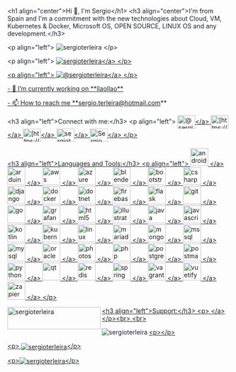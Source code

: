 
<span class="colour" style="color: rgb(26, 32, 44);">\<h1 align="center">Hi 👋, I'm Sergio\</h1></span>
<span class="colour" style="color: rgb(26, 32, 44);">\<h3 align="center">I'm from Spain and I'm a commitment with the new technologies about Cloud, VM, Kubernetes & Docker, Microsoft OS, OPEN SOURCE, LINUX OS and any development.\</h3></span>

<span class="colour" style="color: rgb(26, 32, 44);">\<p align="left"> <img src="[https://komarev.com/ghpvc/?username=sergioterleira&label=Profile%20views&color=0e75b6&style=flat](https://komarev.com/ghpvc/?username=sergioterleira&label=Profile%20views&color=0e75b6&style=flat)" alt="sergioterleira" /> \</p></span>

<span class="colour" style="color: rgb(26, 32, 44);">\<p align="left"> <a href="[https://github.com/ryo-ma/github-profile-trophy](https://github.com/ryo-ma/github-profile-trophy)"><img src="[https://github-profile-trophy.vercel.app/?username=sergioterleira](https://github-profile-trophy.vercel.app/?username=sergioterleira)" alt="sergioterleira" />\</a> \</p></span>

<span class="colour" style="color: rgb(26, 32, 44);">\<p align="left"> <a href="[https://twitter.com/@sergioterleira](https://twitter.com/@sergioterleira)" target="blank"><img src="[https://img.shields.io/twitter/follow/@sergioterleira?logo=twitter&style=for-the-badge](https://img.shields.io/twitter/follow/@sergioterleira?logo=twitter&style=for-the-badge)" alt="@sergioterleira" />\</a> \</p></span>

<span class="colour" style="color: rgb(26, 32, 44);">\- 🔭 I’m currently working on \*\*llaollao\*\*</span>

<span class="colour" style="color: rgb(26, 32, 44);">\- 📫 How to reach me \*\*[sergio.terleira@hotmail.com](mailto:sergio.terleira@hotmail.com)\*\*</span>

<span class="colour" style="color: rgb(26, 32, 44);">\<h3 align="left">Connect with me:\</h3></span>
<span class="colour" style="color: rgb(26, 32, 44);">\<p align="left"></span>
<span class="colour" style="color: rgb(26, 32, 44);"><a href="[https://twitter.com/@sergioterleira](https://twitter.com/@sergioterleira)" target="blank"><img align="center" src="[https://raw.githubusercontent.com/rahuldkjain/github-profile-readme-generator/neutral-icons/src/images/icons/Social/twitter.svg](https://raw.githubusercontent.com/rahuldkjain/github-profile-readme-generator/neutral-icons/src/images/icons/Social/twitter.svg)" alt="@sergioterleira" height="30" width="40" />\</a></span>
<span class="colour" style="color: rgb(26, 32, 44);"><a href="[https://linkedin.com/in/https://www.linkedin.com/in/sergio-terleira-villarin-73b76112/](https://linkedin.com/in/https://www.linkedin.com/in/sergio-terleira-villarin-73b76112/)" target="blank"><img align="center" src="[https://raw.githubusercontent.com/rahuldkjain/github-profile-readme-generator/neutral-icons/src/images/icons/Social/linked-in-alt.svg](https://raw.githubusercontent.com/rahuldkjain/github-profile-readme-generator/neutral-icons/src/images/icons/Social/linked-in-alt.svg)" alt="[https://www.linkedin.com/in/sergio-terleira-villarin-73b76112/](https://www.linkedin.com/in/sergio-terleira-villarin-73b76112/)" height="30" width="40" />\</a></span>
<span class="colour" style="color: rgb(26, 32, 44);"><a href="[https://fb.com/https://www.facebook.com/sergio.villarin](https://fb.com/https://www.facebook.com/sergio.villarin)" target="blank"><img align="center" src="[https://raw.githubusercontent.com/rahuldkjain/github-profile-readme-generator/neutral-icons/src/images/icons/Social/facebook.svg](https://raw.githubusercontent.com/rahuldkjain/github-profile-readme-generator/neutral-icons/src/images/icons/Social/facebook.svg)" alt="[https://www.facebook.com/sergio.villarin](https://www.facebook.com/sergio.villarin)" height="30" width="40" />\</a></span>
<span class="colour" style="color: rgb(26, 32, 44);"><a href="[https://instagram.com/sergioterleira](https://instagram.com/sergioterleira)" target="blank"><img align="center" src="[https://raw.githubusercontent.com/rahuldkjain/github-profile-readme-generator/neutral-icons/src/images/icons/Social/instagram.svg](https://raw.githubusercontent.com/rahuldkjain/github-profile-readme-generator/neutral-icons/src/images/icons/Social/instagram.svg)" alt="sergioterleira" height="30" width="40" />\</a></span>
<span class="colour" style="color: rgb(26, 32, 44);"><a href="[https://discord.gg/Sergio](https://discord.gg/Sergio) Terleira#6836" target="blank"><img align="center" src="[https://raw.githubusercontent.com/rahuldkjain/github-profile-readme-generator/neutral-icons/src/images/icons/Social/discord.svg](https://raw.githubusercontent.com/rahuldkjain/github-profile-readme-generator/neutral-icons/src/images/icons/Social/discord.svg)" alt="Sergio Terleira#6836" height="30" width="40" />\</a></span>
<span class="colour" style="color: rgb(26, 32, 44);">\</p></span>

<span class="colour" style="color: rgb(26, 32, 44);">\<h3 align="left">Languages and Tools:\</h3></span>
<span class="colour" style="color: rgb(26, 32, 44);">\<p align="left"> <a href="[https://developer.android.com](https://developer.android.com)" target="\_blank"> <img src="[https://raw.githubusercontent.com/devicons/devicon/master/icons/android/android-original-wordmark.svg](https://raw.githubusercontent.com/devicons/devicon/master/icons/android/android-original-wordmark.svg)" alt="android" width="40" height="40"/> \</a> <a href="[https://www.arduino.cc/](https://www.arduino.cc/)" target="\_blank"> <img src="[https://cdn.worldvectorlogo.com/logos/arduino-1.svg](https://cdn.worldvectorlogo.com/logos/arduino-1.svg)" alt="arduino" width="40" height="40"/> \</a> <a href="[https://aws.amazon.com](https://aws.amazon.com)" target="\_blank"> <img src="[https://raw.githubusercontent.com/devicons/devicon/master/icons/amazonwebservices/amazonwebservices-original-wordmark.svg](https://raw.githubusercontent.com/devicons/devicon/master/icons/amazonwebservices/amazonwebservices-original-wordmark.svg)" alt="aws" width="40" height="40"/> \</a> <a href="[https://azure.microsoft.com/en-in/](https://azure.microsoft.com/en-in/)" target="\_blank"> <img src="[https://www.vectorlogo.zone/logos/microsoft\_azure/microsoft\_azure-icon.svg](https://www.vectorlogo.zone/logos/microsoft_azure/microsoft_azure-icon.svg)" alt="azure" width="40" height="40"/> \</a> <a href="[https://www.blender.org/](https://www.blender.org/)" target="\_blank"> <img src="[https://download.blender.org/branding/community/blender\_community\_badge\_white.svg](https://download.blender.org/branding/community/blender_community_badge_white.svg)" alt="blender" width="40" height="40"/> \</a> <a href="[https://getbootstrap.com](https://getbootstrap.com)" target="\_blank"> <img src="[https://raw.githubusercontent.com/devicons/devicon/master/icons/bootstrap/bootstrap-plain-wordmark.svg](https://raw.githubusercontent.com/devicons/devicon/master/icons/bootstrap/bootstrap-plain-wordmark.svg)" alt="bootstrap" width="40" height="40"/> \</a> <a href="[https://www.w3schools.com/cs/](https://www.w3schools.com/cs/)" target="\_blank"> <img src="[https://raw.githubusercontent.com/devicons/devicon/master/icons/csharp/csharp-original.svg](https://raw.githubusercontent.com/devicons/devicon/master/icons/csharp/csharp-original.svg)" alt="csharp" width="40" height="40"/> \</a> <a href="[https://www.djangoproject.com/](https://www.djangoproject.com/)" target="\_blank"> <img src="[https://raw.githubusercontent.com/devicons/devicon/master/icons/django/django-original.svg](https://raw.githubusercontent.com/devicons/devicon/master/icons/django/django-original.svg)" alt="django" width="40" height="40"/> \</a> <a href="[https://www.docker.com/](https://www.docker.com/)" target="\_blank"> <img src="[https://raw.githubusercontent.com/devicons/devicon/master/icons/docker/docker-original-wordmark.svg](https://raw.githubusercontent.com/devicons/devicon/master/icons/docker/docker-original-wordmark.svg)" alt="docker" width="40" height="40"/> \</a> <a href="[https://dotnet.microsoft.com/](https://dotnet.microsoft.com/)" target="\_blank"> <img src="[https://raw.githubusercontent.com/devicons/devicon/master/icons/dot-net/dot-net-original-wordmark.svg](https://raw.githubusercontent.com/devicons/devicon/master/icons/dot-net/dot-net-original-wordmark.svg)" alt="dotnet" width="40" height="40"/> \</a> <a href="[https://firebase.google.com/](https://firebase.google.com/)" target="\_blank"> <img src="[https://www.vectorlogo.zone/logos/firebase/firebase-icon.svg](https://www.vectorlogo.zone/logos/firebase/firebase-icon.svg)" alt="firebase" width="40" height="40"/> \</a> <a href="[https://flask.palletsprojects.com/](https://flask.palletsprojects.com/)" target="\_blank"> <img src="[https://www.vectorlogo.zone/logos/pocoo\_flask/pocoo\_flask-icon.svg](https://www.vectorlogo.zone/logos/pocoo_flask/pocoo_flask-icon.svg)" alt="flask" width="40" height="40"/> \</a> <a href="[https://git-scm.com/](https://git-scm.com/)" target="\_blank"> <img src="[https://www.vectorlogo.zone/logos/git-scm/git-scm-icon.svg](https://www.vectorlogo.zone/logos/git-scm/git-scm-icon.svg)" alt="git" width="40" height="40"/> \</a> <a href="[https://golang.org](https://golang.org)" target="\_blank"> <img src="[https://raw.githubusercontent.com/devicons/devicon/master/icons/go/go-original.svg](https://raw.githubusercontent.com/devicons/devicon/master/icons/go/go-original.svg)" alt="go" width="40" height="40"/> \</a> <a href="[https://grafana.com](https://grafana.com)" target="\_blank"> <img src="[https://www.vectorlogo.zone/logos/grafana/grafana-icon.svg](https://www.vectorlogo.zone/logos/grafana/grafana-icon.svg)" alt="grafana" width="40" height="40"/> \</a> <a href="[https://www.w3.org/html/](https://www.w3.org/html/)" target="\_blank"> <img src="[https://raw.githubusercontent.com/devicons/devicon/master/icons/html5/html5-original-wordmark.svg](https://raw.githubusercontent.com/devicons/devicon/master/icons/html5/html5-original-wordmark.svg)" alt="html5" width="40" height="40"/> \</a> <a href="[https://www.adobe.com/in/products/illustrator.html](https://www.adobe.com/in/products/illustrator.html)" target="\_blank"> <img src="[https://www.vectorlogo.zone/logos/adobe\_illustrator/adobe\_illustrator-icon.svg](https://www.vectorlogo.zone/logos/adobe_illustrator/adobe_illustrator-icon.svg)" alt="illustrator" width="40" height="40"/> \</a> <a href="[https://www.java.com](https://www.java.com)" target="\_blank"> <img src="[https://raw.githubusercontent.com/devicons/devicon/master/icons/java/java-original.svg](https://raw.githubusercontent.com/devicons/devicon/master/icons/java/java-original.svg)" alt="java" width="40" height="40"/> \</a> <a href="[https://developer.mozilla.org/en-US/docs/Web/JavaScript](https://developer.mozilla.org/en-US/docs/Web/JavaScript)" target="\_blank"> <img src="[https://raw.githubusercontent.com/devicons/devicon/master/icons/javascript/javascript-original.svg](https://raw.githubusercontent.com/devicons/devicon/master/icons/javascript/javascript-original.svg)" alt="javascript" width="40" height="40"/> \</a> <a href="[https://kotlinlang.org](https://kotlinlang.org)" target="\_blank"> <img src="[https://www.vectorlogo.zone/logos/kotlinlang/kotlinlang-icon.svg](https://www.vectorlogo.zone/logos/kotlinlang/kotlinlang-icon.svg)" alt="kotlin" width="40" height="40"/> \</a> <a href="[https://kubernetes.io](https://kubernetes.io)" target="\_blank"> <img src="[https://www.vectorlogo.zone/logos/kubernetes/kubernetes-icon.svg](https://www.vectorlogo.zone/logos/kubernetes/kubernetes-icon.svg)" alt="kubernetes" width="40" height="40"/> \</a> <a href="[https://www.linux.org/](https://www.linux.org/)" target="\_blank"> <img src="[https://raw.githubusercontent.com/devicons/devicon/master/icons/linux/linux-original.svg](https://raw.githubusercontent.com/devicons/devicon/master/icons/linux/linux-original.svg)" alt="linux" width="40" height="40"/> \</a> <a href="[https://mariadb.org/](https://mariadb.org/)" target="\_blank"> <img src="[https://www.vectorlogo.zone/logos/mariadb/mariadb-icon.svg](https://www.vectorlogo.zone/logos/mariadb/mariadb-icon.svg)" alt="mariadb" width="40" height="40"/> \</a> <a href="[https://www.mongodb.com/](https://www.mongodb.com/)" target="\_blank"> <img src="[https://raw.githubusercontent.com/devicons/devicon/master/icons/mongodb/mongodb-original-wordmark.svg](https://raw.githubusercontent.com/devicons/devicon/master/icons/mongodb/mongodb-original-wordmark.svg)" alt="mongodb" width="40" height="40"/> \</a> <a href="[https://www.microsoft.com/en-us/sql-server](https://www.microsoft.com/en-us/sql-server)" target="\_blank"> <img src="[https://cdn.worldvectorlogo.com/logos/microsoft-sql-server.svg](https://cdn.worldvectorlogo.com/logos/microsoft-sql-server.svg)" alt="mssql" width="40" height="40"/> \</a> <a href="[https://www.mysql.com/](https://www.mysql.com/)" target="\_blank"> <img src="[https://raw.githubusercontent.com/devicons/devicon/master/icons/mysql/mysql-original-wordmark.svg](https://raw.githubusercontent.com/devicons/devicon/master/icons/mysql/mysql-original-wordmark.svg)" alt="mysql" width="40" height="40"/> \</a> <a href="[https://www.oracle.com/](https://www.oracle.com/)" target="\_blank"> <img src="[https://raw.githubusercontent.com/devicons/devicon/master/icons/oracle/oracle-original.svg](https://raw.githubusercontent.com/devicons/devicon/master/icons/oracle/oracle-original.svg)" alt="oracle" width="40" height="40"/> \</a> <a href="[https://www.photoshop.com/en](https://www.photoshop.com/en)" target="\_blank"> <img src="[https://raw.githubusercontent.com/devicons/devicon/master/icons/photoshop/photoshop-line.svg](https://raw.githubusercontent.com/devicons/devicon/master/icons/photoshop/photoshop-line.svg)" alt="photoshop" width="40" height="40"/> \</a> <a href="[https://www.php.net](https://www.php.net)" target="\_blank"> <img src="[https://raw.githubusercontent.com/devicons/devicon/master/icons/php/php-original.svg](https://raw.githubusercontent.com/devicons/devicon/master/icons/php/php-original.svg)" alt="php" width="40" height="40"/> \</a> <a href="[https://www.postgresql.org](https://www.postgresql.org)" target="\_blank"> <img src="[https://raw.githubusercontent.com/devicons/devicon/master/icons/postgresql/postgresql-original-wordmark.svg](https://raw.githubusercontent.com/devicons/devicon/master/icons/postgresql/postgresql-original-wordmark.svg)" alt="postgresql" width="40" height="40"/> \</a> <a href="[https://postman.com](https://postman.com)" target="\_blank"> <img src="[https://www.vectorlogo.zone/logos/getpostman/getpostman-icon.svg](https://www.vectorlogo.zone/logos/getpostman/getpostman-icon.svg)" alt="postman" width="40" height="40"/> \</a> <a href="[https://www.python.org](https://www.python.org)" target="\_blank"> <img src="[https://raw.githubusercontent.com/devicons/devicon/master/icons/python/python-original.svg](https://raw.githubusercontent.com/devicons/devicon/master/icons/python/python-original.svg)" alt="python" width="40" height="40"/> \</a> <a href="[https://www.qt.io/](https://www.qt.io/)" target="\_blank"> <img src="[https://upload.wikimedia.org/wikipedia/commons/0/0b/Qt\_logo\_2016.svg](https://upload.wikimedia.org/wikipedia/commons/0/0b/Qt_logo_2016.svg)" alt="qt" width="40" height="40"/> \</a> <a href="[https://redis.io](https://redis.io)" target="\_blank"> <img src="[https://raw.githubusercontent.com/devicons/devicon/master/icons/redis/redis-original-wordmark.svg](https://raw.githubusercontent.com/devicons/devicon/master/icons/redis/redis-original-wordmark.svg)" alt="redis" width="40" height="40"/> \</a> <a href="[https://spring.io/](https://spring.io/)" target="\_blank"> <img src="[https://www.vectorlogo.zone/logos/springio/springio-icon.svg](https://www.vectorlogo.zone/logos/springio/springio-icon.svg)" alt="spring" width="40" height="40"/> \</a> <a href="[https://www.vagrantup.com/](https://www.vagrantup.com/)" target="\_blank"> <img src="[https://www.vectorlogo.zone/logos/vagrantup/vagrantup-icon.svg](https://www.vectorlogo.zone/logos/vagrantup/vagrantup-icon.svg)" alt="vagrant" width="40" height="40"/> \</a> <a href="[https://vuetifyjs.com/en/](https://vuetifyjs.com/en/)" target="\_blank"> <img src="[https://bestofjs.org/logos/vuetify.svg](https://bestofjs.org/logos/vuetify.svg)" alt="vuetify" width="40" height="40"/> \</a> <a href="[https://zapier.com](https://zapier.com)" target="\_blank"> <img src="[https://www.vectorlogo.zone/logos/zapier/zapier-icon.svg](https://www.vectorlogo.zone/logos/zapier/zapier-icon.svg)" alt="zapier" width="40" height="40"/> \</a> \</p></span>

\<h3 align="left">Support:\</h3>
\<p><a href="[https://www.buymeacoffee.com/sergioterleira](https://www.buymeacoffee.com/sergioterleira)"> <img align="left" src="[https://cdn.buymeacoffee.com/buttons/v2/default-yellow.png](https://cdn.buymeacoffee.com/buttons/v2/default-yellow.png)" height="50" width="210" alt="sergioterleira" />\</a>\</p>\<br>
\<br>

<span class="colour" style="color: rgb(26, 32, 44);">\<p><img align="left" src="[https://github-readme-stats.vercel.app/api/top-langs?username=sergioterleira&show\_icons=true&locale=en&layout=compact](https://github-readme-stats.vercel.app/api/top-langs?username=sergioterleira&show_icons=true&locale=en&layout=compact)" alt="sergioterleira" />\</p></span>

<span class="colour" style="color: rgb(26, 32, 44);">\<p>&nbsp;<img align="center" src="[https://github-readme-stats.vercel.app/api?username=sergioterleira&show\_icons=true&locale=en](https://github-readme-stats.vercel.app/api?username=sergioterleira&show_icons=true&locale=en)" alt="sergioterleira" />\</p></span>

<span class="colour" style="color: rgb(26, 32, 44);">\<p><img align="center" src="[https://github-readme-streak-stats.herokuapp.com/?user=sergioterleira&](https://github-readme-streak-stats.herokuapp.com/?user=sergioterleira&)" alt="sergioterleira" />\</p></span>